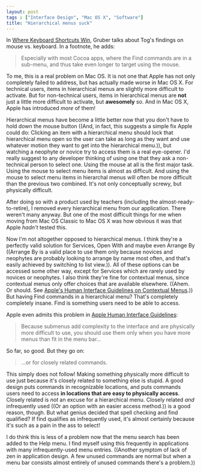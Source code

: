 ```yaml
---
layout: post
tags : ["Interface Design", "Mac OS X", "Software"]
title: "Hierarchical menus suck"
---
```

In <a href="http://daringfireball.net/2008/01/where_keyboard_shortcuts_win">Where Keyboard Shortcuts Win</a>, Gruber talks about Tog's findings on mouse vs. keyboard. In a footnote, he adds:

> Especially with most Cocoa apps, where the Find commands are in a sub-menu, and thus take even longer to target using the mouse.

To me, this is a real problem on Mac OS. It is not one that Apple has not only completely failed to address, but has actually made worse in Mac OS X. For technical users, items in hierarchical menus are slightly more difficult to activate. But for non-technical users, items in hierarchical menus are **not** just a little more difficult to activate, but **awesomely** so. And in Mac OS X, Apple has introduced *more* of them!

<!--more-->

Hierarchical menus have become a little better now that you don't have to hold down the mouse button ((And, in fact, this suggests a simple fix Apple could do: Clicking an item with a hierarchical menu should lock that hierarchical menu open so the user can take as long as they want and use whatever motion they want to get into the hierarchical menu.)), but watching a neophyte or novice try to access them is a real eye-opener. I'd really suggest to any developer thinking of using one that they ask a non-technical person to select one. Using the mouse at all is the first major task. Using the mouse to select menu items is almost as difficult. And using the mouse to select menu items in hierarchal menus will often be more difficult than the previous two combined. It's not only conceptually screwy, but physically difficult.

After doing so with a product used by teachers (including the almost-ready-to-retire), I removed every hierarchical menu from our application. There weren't many anyway. But one of the most difficult things for me when moving from Mac OS Classic to Mac OS X was how obvious it was that Apple *hadn't* tested this.

Now I'm not altogether opposed to hierarchical menus. I think they're a perfectly valid solution for Services, Open With and maybe even Arrange By ((Arrange By is a valid place to use them only because novices and neophytes are probably looking to arrange by name most often, and that's easily achieved by switching to list view.)). All of these options can be accessed some other way, except for Services which are rarely used by novices or neophytes. I also think they're fine for contextual menus, since contextual menus only offer choices that are available elsewhere. ((Ahem. Or should. See <a href="http://developer.apple.com/documentation/UserExperience/Conceptual/OSXHIGuidelines/XHIGMenus/chapter_16_section_5.html#//apple_ref/doc/uid/TP30000356-TPXREF113">Apple's Human Interface Guidelines on Contextual Menus</a>.)) But having Find commands in a hierarchical menu? That's completely completely insane. Find is something users need to be able to access.

Apple even admits this problem in <a href="http://developer.apple.com/documentation/UserExperience/Conceptual/OSXHIGuidelines/XHIGMenus/chapter_16_section_3.html#//apple_ref/doc/uid/TP30000356-TPXREF122">Apple Human Interface Guidelines</a>:

> Because submenus add complexity to the interface and are physically more difficult to use, you should use them only when you have more menus than fit in the menu bar...

So far, so good. But they go on:

> ...or for closely related commands.

This simply does not follow! Making something physically more difficult to use just because it's closely related to something else is stupid. A good design puts commands in recognizable locations, and puts commands users need to access **in locations that are easy to physically access**. Closely related is *not* an excuse for a hierarchical menu. Closely related *and* infrequently used ((Or an option with an easier access method.)) is a good reason, though. But what genius decided that spell checking and find qualified? If find qualifies as infrequently used, it's almost certainly because it's such as a pain in the ass to select!

I do think this is less of a problem now that the menu search has been added to the Help menu. I find myself using this frequently in applications with many infrequently-used menu entries. ((Another symptom of lack of zen in application design. A few unused commands are normal but when a menu bar consists almost entirely of unused commands there's a problem.))